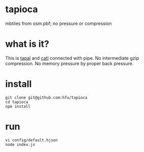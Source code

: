 # tapioca
mbtiles from osm.pbf; no pressure or compression

# what is it?
This is [tapal](https://github.com/hfu/tapal) and [catl](https://github.com/hfu/catl) connected with pipe. No intermediate gzip compression. No memory pressure by proper back pressure.

# install
```console
git clone git@github.com:hfu/tapioca
cd tapioca
npm install
```

# run
```console
vi config/default.hjson
node index.js
```

